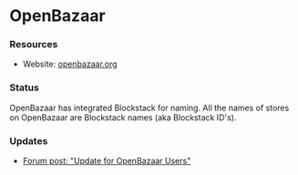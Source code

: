 # OpenBazaar

### Resources

- Website: [openbazaar.org](https://openbazaar.org/)

### Status

OpenBazaar has integrated Blockstack for naming. All the names of stores on OpenBazaar are Blockstack names (aka Blockstack ID's).

### Updates

- [Forum post: "Update for OpenBazaar Users"](https://forum.blockstack.org/t/update-for-openbazaar-users/688)
